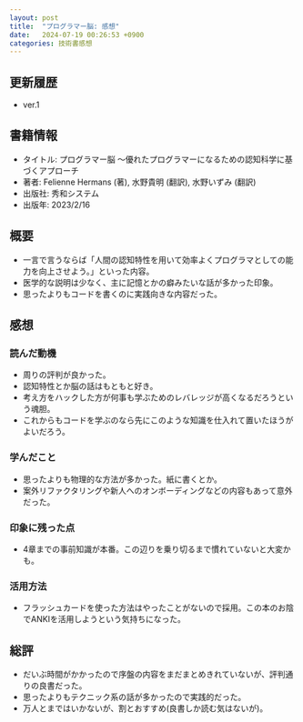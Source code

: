 ```yaml
---
layout: post
title:  "プログラマー脳: 感想"
date:   2024-07-19 00:26:53 +0900
categories: 技術書感想
---
```


## 更新履歴
- ver.1

## 書籍情報
- タイトル: プログラマー脳 ～優れたプログラマーになるための認知科学に基づくアプローチ
- 著者: Felienne Hermans (著), 水野貴明 (翻訳), 水野いずみ (翻訳)
- 出版社: 秀和システム
- 出版年: 2023/2/16

## 概要
- 一言で言うならば「人間の認知特性を用いて効率よくプログラマとしての能力を向上させよう。」といった内容。
- 医学的な説明は少なく、主に記憶とかの癖みたいな話が多かった印象。
- 思ったよりもコードを書くのに実践向きな内容だった。

## 感想
### 読んだ動機
- 周りの評判が良かった。
- 認知特性とか脳の話はもともと好き。
- 考え方をハックした方が何事も学ぶためのレバレッジが高くなるだろうという魂胆。
- これからもコードを学ぶのなら先にこのような知識を仕入れて置いたほうがよいだろう。

### 学んだこと
- 思ったよりも物理的な方法が多かった。紙に書くとか。
- 案外リファクタリングや新人へのオンボーディングなどの内容もあって意外だった。

### 印象に残った点
- 4章までの事前知識が本番。この辺りを乗り切るまで慣れていないと大変かも。

### 活用方法
- フラッシュカードを使った方法はやったことがないので採用。この本のお陰でANKIを活用しようという気持ちになった。

## 総評
- だいぶ時間がかかったので序盤の内容をまだまとめきれていないが、評判通りの良書だった。
- 思ったよりもテクニック系の話が多かったので実践的だった。
- 万人とまではいかないが、割とおすすめ(良書しか読む気はないが)。
